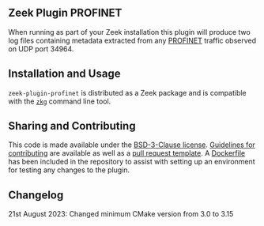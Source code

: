 ## Zeek Plugin PROFINET

When running as part of your Zeek installation this plugin will produce two log files containing metadata extracted from any [PROFINET](https://www.profibus.com/technology/profinet/) traffic observed on UDP port 34964.

## Installation and Usage

`zeek-plugin-profinet` is distributed as a Zeek package and is compatible with the [`zkg`](https://docs.zeek.org/projects/package-manager/en/stable/zkg.html) command line tool.

## Sharing and Contributing

This code is made available under the [BSD-3-Clause license](https://github.com/amzn/zeek-plugin-profinet/blob/master/LICENSE). [Guidelines for contributing](https://github.com/amzn/zeek-plugin-profinet/blob/master/CONTRIBUTING.md) are available as well as a [pull request template](https://github.com/amzn/zeek-plugin-profinet/blob/master/.github/PULL_REQUEST_TEMPLATE.md). A [Dockerfile](https://github.com/amzn/zeek-plugin-profinet/blob/master/Dockerfile) has been included in the repository to assist with setting up an environment for testing any changes to the plugin.

## Changelog
21st August 2023: Changed minimum CMake version from 3.0 to 3.15